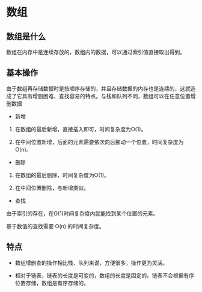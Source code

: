 # 数组

## 数组是什么

数组在内存中是连续存放的，数组内的数据，可以通过索引值直接取出得到。

## 基本操作

由于数组再存储数据时是按顺序存储的，并且存储数据的内存也是连续的，这就造成了它具有增删困难、查找容易的特点。与栈和队列不同，数组可以在任意位置增删数据

- 新增

1. 在数组的最后新增，直接插入即可，时间复杂度为O(1)。

2. 在中间位置新增，后面的元素需要依次向后挪动一个位置，时间复杂度为O(n)。

- 删除

1. 在数组的最后删除，时间复杂度为O(1)。

2. 在中间位置删除，与新增类似。

- 查找

由于索引的存在，在O(1)时间复杂度内就能找到某个位置的元素。

基于数值的查找需要 O(n) 的时间复杂度。

## 特点

- 数组增删查的操作相比栈、队列来说，方便很多，操作更为灵活。

- 相对于链表，链表的长度是可变的，数组的长度是固定的。链表不会根据有序位置存储，数组是有序存储的。

